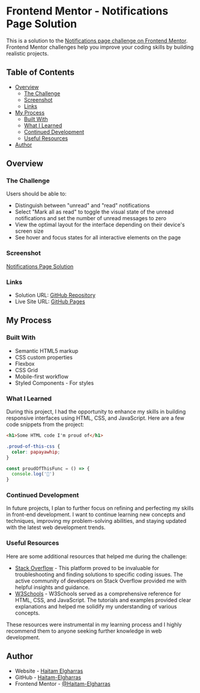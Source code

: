 # Frontend Mentor - Notifications Page Solution

This is a solution to the [Notifications page challenge on Frontend Mentor](https://www.frontendmentor.io/challenges/notifications-page-DqK5QAmKbC). Frontend Mentor challenges help you improve your coding skills by building realistic projects.

## Table of Contents

- [Overview](#overview)
  - [The Challenge](#the-challenge)
  - [Screenshot](#screenshot)
  - [Links](#links)
- [My Process](#my-process)
  - [Built With](#built-with)
  - [What I Learned](#what-i-learned)
  - [Continued Development](#continued-development)
  - [Useful Resources](#useful-resources)
- [Author](#author)

## Overview

### The Challenge

Users should be able to:

- Distinguish between "unread" and "read" notifications
- Select "Mark all as read" to toggle the visual state of the unread notifications and set the number of unread messages to zero
- View the optimal layout for the interface depending on their device's screen size
- See hover and focus states for all interactive elements on the page

### Screenshot

[Notifications Page Solution](./design/desktop-preview.jpg)

### Links

- Solution URL: [GitHub Repository](https://github.com/Haitam-Elgharras/notifications-page-main)
- Live Site URL: [GitHub Pages](https://haitam-elgharras.github.io/notifications-page-main/)

## My Process

### Built With

- Semantic HTML5 markup
- CSS custom properties
- Flexbox
- CSS Grid
- Mobile-first workflow
- Styled Components - For styles

### What I Learned

During this project, I had the opportunity to enhance my skills in building responsive interfaces using HTML, CSS, and JavaScript. Here are a few code snippets from the project:

```html
<h1>Some HTML code I'm proud of</h1>
```

```css
.proud-of-this-css {
  color: papayawhip;
}
```

```js
const proudOfThisFunc = () => {
  console.log('🎉')
}
```

### Continued Development

In future projects, I plan to further focus on refining and perfecting my skills in front-end development. I want to continue learning new concepts and techniques, improving my problem-solving abilities, and staying updated with the latest web development trends.

### Useful Resources

Here are some additional resources that helped me during the challenge:

- [Stack Overflow](https://stackoverflow.com/) - This platform proved to be invaluable for troubleshooting and finding solutions to specific coding issues. The active community of developers on Stack Overflow provided me with helpful insights and guidance.
- [W3Schools](https://www.w3schools.com/) - W3Schools served as a comprehensive reference for HTML, CSS, and JavaScript. The tutorials and examples provided clear explanations and helped me solidify my understanding of various concepts.

These resources were instrumental in my learning process and I highly recommend them to anyone seeking further knowledge in web development.

## Author

- Website - [Haitam Elgharras](https://www.your-site.com)
- GitHub - [Haitam-Elgharras](https://github.com/Haitam-Elgharras)
- Frontend Mentor - [@Haitam-Elgharras](https://www.frontendmentor.io/profile/Haitam-Elgharras)



